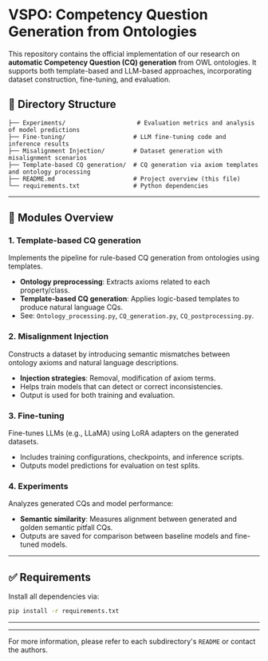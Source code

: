 # VSPO: Competency Question Generation from Ontologies

This repository contains the official implementation of our research on **automatic Competency Question (CQ) generation** from OWL ontologies. It supports both template-based and LLM-based approaches, incorporating dataset construction, fine-tuning, and evaluation.

## 📁 Directory Structure

```
├── Experiments/                    # Evaluation metrics and analysis of model predictions
├── Fine-tuning/                   # LLM fine-tuning code and inference results
├── Misalignment Injection/        # Dataset generation with misalignment scenarios
├── Template-based CQ generation/  # CQ generation via axiom templates and ontology processing
├── README.md                      # Project overview (this file)
└── requirements.txt               # Python dependencies
```

---

## 🧱 Modules Overview

### 1. Template-based CQ generation

Implements the pipeline for rule-based CQ generation from ontologies using templates.

- **Ontology preprocessing**: Extracts axioms related to each property/class.
- **Template-based CQ generation**: Applies logic-based templates to produce natural language CQs.
- See: `Ontology_processing.py`, `CQ_generation.py`, `CQ_postprocessing.py`.

### 2. Misalignment Injection

Constructs a dataset by introducing semantic mismatches between ontology axioms and natural language descriptions.

- **Injection strategies**: Removal, modification of axiom terms.
- Helps train models that can detect or correct inconsistencies.
- Output is used for both training and evaluation.

### 3. Fine-tuning

Fine-tunes LLMs (e.g., LLaMA) using LoRA adapters on the generated datasets.

- Includes training configurations, checkpoints, and inference scripts.
- Outputs model predictions for evaluation on test splits.

### 4. Experiments

Analyzes generated CQs and model performance:

- **Semantic similarity**: Measures alignment between generated and golden semantic pitfall CQs.
- Outputs are saved for comparison between baseline models and fine-tuned models.

---

## ✅ Requirements

Install all dependencies via:

```bash
pip install -r requirements.txt
```

---


---

For more information, please refer to each subdirectory's `README` or contact the authors.
